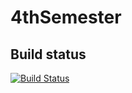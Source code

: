 # 4thSemester

## Build status
[![Build Status](https://travis-ci.org/ArtyomAfanasov/4thSemester.svg)](https://travis-ci.org/ArtyomAfanasov/4thSemester)
